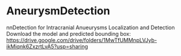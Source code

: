 # AneurysmDetection
nnDetection for Intracranial Anueurysms Localization and Detection
Download the model and predicted bounding box: https://drive.google.com/drive/folders/1MwTfUMMnpLVJyb-ikMiqnk6ZxzrtLvA5?usp=sharing
